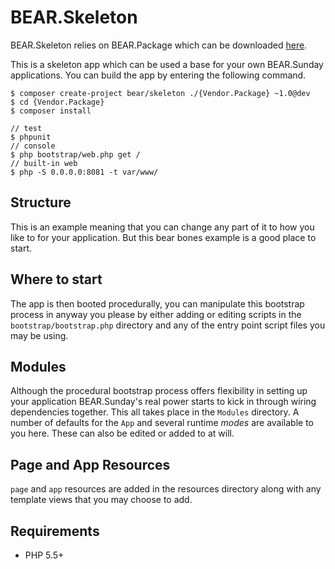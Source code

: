 # BEAR.Skeleton

BEAR.Skeleton relies on BEAR.Package which can be downloaded [here](http://github.com/koriym/BEAR.Package).

This is a skeleton app which can be used a base for your own BEAR.Sunday applications. You can build the app by entering the following command.

    $ composer create-project bear/skeleton ./{Vendor.Package} ~1.0@dev
    $ cd {Vendor.Package}
    $ composer install

    // test
    $ phpunit
    // console
    $ php bootstrap/web.php get /
    // built-in web
    $ php -S 0.0.0.0:8081 -t var/www/
    
## Structure

This is an example meaning that you can change any part of it to how you like to for your application. But this bear bones example is a good place to start.

## Where to start

The app is then booted procedurally, you can manipulate this bootstrap process in anyway you please by either adding or editing scripts in the `bootstrap/bootstrap.php` directory and any of the entry point script files you may be using.

## Modules

Although the procedural bootstrap process offers flexibility in setting up your application BEAR.Sunday's real power starts to kick in through wiring dependencies together. This all takes place in the `Modules` directory. A number of defaults for the `App` and several runtime *modes* are available to you here. These can also be edited or added to at will.

## Page and App Resources

`page` and `app` resources are added in the resources directory along with any template views that you may choose to add.

## Requirements

 * PHP 5.5+

